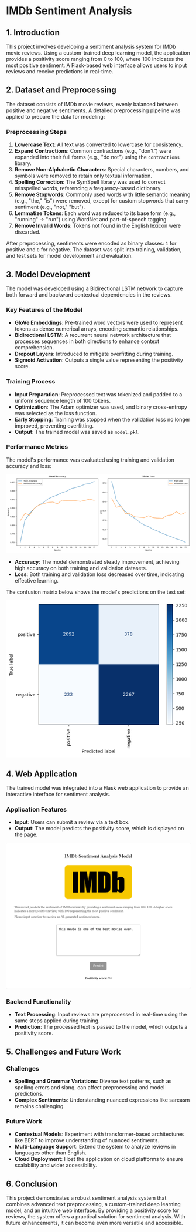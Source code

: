 # IMDb Sentiment Analysis

## 1. Introduction

This project involves developing a sentiment analysis system for IMDb movie reviews. Using a custom-trained deep learning model, the application provides a positivity score ranging from 0 to 100, where 100 indicates the most positive sentiment. A Flask-based web interface allows users to input reviews and receive predictions in real-time.

## 2. Dataset and Preprocessing

The dataset consists of IMDb movie reviews, evenly balanced between positive and negative sentiments. A detailed preprocessing pipeline was applied to prepare the data for modeling:

### Preprocessing Steps

1. **Lowercase Text**: All text was converted to lowercase for consistency.
2. **Expand Contractions**: Common contractions (e.g., "don't") were expanded into their full forms (e.g., "do not") using the `contractions` library.
3. **Remove Non-Alphabetic Characters**: Special characters, numbers, and symbols were removed to retain only textual information.
4. **Spelling Correction**: The SymSpell library was used to correct misspelled words, referencing a frequency-based dictionary.
5. **Remove Stopwords**: Commonly used words with little semantic meaning (e.g., "the," "is") were removed, except for custom stopwords that carry sentiment (e.g., "not," "but").
6. **Lemmatize Tokens**: Each word was reduced to its base form (e.g., "running" → "run") using WordNet and part-of-speech tagging.
7. **Remove Invalid Words**: Tokens not found in the English lexicon were discarded.

After preprocessing, sentiments were encoded as binary classes: `1` for positive and `0` for negative. The dataset was split into training, validation, and test sets for model development and evaluation.

## 3. Model Development

The model was developed using a Bidirectional LSTM network to capture both forward and backward contextual dependencies in the reviews.

### Key Features of the Model

- **GloVe Embeddings**: Pre-trained word vectors were used to represent tokens as dense numerical arrays, encoding semantic relationships.
- **Bidirectional LSTM**: A recurrent neural network architecture that processes sequences in both directions to enhance context comprehension.
- **Dropout Layers**: Introduced to mitigate overfitting during training.
- **Sigmoid Activation**: Outputs a single value representing the positivity score.

### Training Process

- **Input Preparation**: Preprocessed text was tokenized and padded to a uniform sequence length of 100 tokens.
- **Optimization**: The Adam optimizer was used, and binary cross-entropy was selected as the loss function.
- **Early Stopping**: Training was stopped when the validation loss no longer improved, preventing overfitting.
- **Output**: The trained model was saved as `model.pkl`.

### Performance Metrics

The model's performance was evaluated using training and validation accuracy and loss:

![Training and Validation Metrics](./readme-images/train_val.png)

- **Accuracy**: The model demonstrated steady improvement, achieving high accuracy on both training and validation datasets.
- **Loss**: Both training and validation loss decreased over time, indicating effective learning.

The confusion matrix below shows the model's predictions on the test set:

![Confusion Matrix](./readme-images/matrix.png)

## 4. Web Application

The trained model was integrated into a Flask web application to provide an interactive interface for sentiment analysis.

### Application Features

- **Input**: Users can submit a review via a text box.
- **Output**: The model predicts the positivity score, which is displayed on the page.

![Web Interface Screenshot](./readme-images/ui.png)

### Backend Functionality

- **Text Processing**: Input reviews are preprocessed in real-time using the same steps applied during training.
- **Prediction**: The processed text is passed to the model, which outputs a positivity score.

## 5. Challenges and Future Work

### Challenges

- **Spelling and Grammar Variations**: Diverse text patterns, such as spelling errors and slang, can affect preprocessing and model predictions.
- **Complex Sentiments**: Understanding nuanced expressions like sarcasm remains challenging.

### Future Work

- **Contextual Models**: Experiment with transformer-based architectures like BERT to improve understanding of nuanced sentiments.
- **Multi-Language Support**: Extend the system to analyze reviews in languages other than English.
- **Cloud Deployment**: Host the application on cloud platforms to ensure scalability and wider accessibility.

## 6. Conclusion

This project demonstrates a robust sentiment analysis system that combines advanced text preprocessing, a custom-trained deep learning model, and an intuitive web interface. By providing a positivity score for reviews, the system offers a practical solution for sentiment analysis. With future enhancements, it can become even more versatile and accessible.
